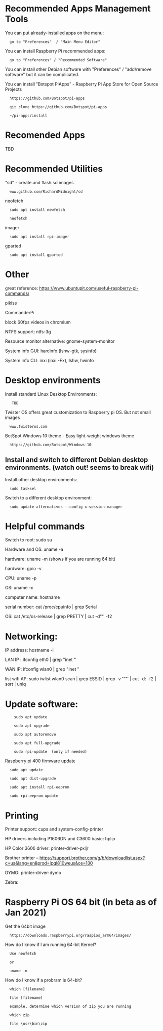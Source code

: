 
# Recommended Apps Management Tools

You can put already-installed apps on the menu:
      
      go to "Preferences"  / "Main Menu Editor"
      
 You can install Raspberry Pi recommended apps:
      
      go to "Preferences" / "Recommended Software"  
      
 You can install other Debian software with "Preferences" / "add/remove software" but it can be complicated.
 
 You can install "Botspot PiApps" - Raspberry Pi App Store for Open Source Projects

      https://github.com/Botspot/pi-apps
      
      git clone https://github.com/Botspot/pi-apps

      ~/pi-apps/install
 


# Recomended Apps

TBD


# Recommended Utilities


"sd" - create and flash sd images

      www.github.com/RichardMidnight/sd


neofetch

      sudo apt install newfetch

      neofetch

imager    

      sudo apt install rpi-imager

gparted

      sudo apt install gparted




# Other

great reference:  https://www.ubuntupit.com/useful-raspberry-pi-commands/

pikiss

CommanderPi

block 60fps videos in chromium

NTFS support:   ntfs-3g

Resource monitor alternative:  gnome-system-monitor

System info GUI:  hardinfo (lshw-gtk, sysinfo)

System info CLI:  inxi (inxi -Fx), lshw, hwinfo




# Desktop environments

Install standard Linux Desktop Environments:

       TBD
       
Twister OS offers great customization to Raspberry pi OS. But not small images

      www.twisteros.com
      
BotSpot Windows 10 theme - Easy light-weight windows theme
      
      https://github.com/Botspot/Windows-10

## Install and switch to different Debian desktop environments. (watch out! seems to break wifi)
      
Install other desktop environments: 

      sudo tasksel
      
Switch to a different desktop environment:
      
      sudo update-alternatives --config x-session-manager



# Helpful commands

Switch to root: sudo su

Hardware and OS:   uname -a

hardware: uname -m   (shows if you are running 64 bit)

hardware: gpio -v

CPU: uname -p

OS: uname -o

computer name: hostname

serial number: cat /proc/cpuinfo | grep Serial

OS: cat /etc/os-release | grep PRETTY | cut -d'"' -f2


# Networking:

IP address: hostname -i

LAN IP : ifconfig eth0 | grep "inet "

WAN IP: ifconfig wlan0 | grep "inet "

list wifi AP:  sudo iwlist wlan0 scan | grep ESSID | grep -v '""' | cut -d: -f2 | sort | uniq

# Update software:

        sudo apt update

        sudo apt upgrade

        sudo apt autoremove

        sudo apt full-upgrade

        sudo rpi-update  (only if needed)


Raspberry pi 400 firmware update

      sudo apt update

      sudo apt dist-upgrade

      sudo apt install rpi-eeprom

      sudo rpi-eeprom-update




# Printing

Printer support:  cups and system-config-printer

HP drivers including P1606DN and C3600 basic:  hplip

HP Color 3600 driver: printer-driver-pxljr

Brother printer – https://support.brother.com/g/b/downloadlist.aspx?c=us&lang=en&prod=lpql810weus&os=130

DYMO: printer-driver-dymo

Zebra:



# Raspberry Pi OS 64 bit  (in beta as of Jan 2021)

Get the 64bit image

      https://downloads.raspberrypi.org/raspios_arm64/images/
      
How do I know if I am running 64-bit Kernel?

      Use neofetch
      
      or
      
      uname -m
      
How do I know if a probram is 64-bit?

      which [filename]
      
      file [filename]
      
      example, determine which version of zip you are running
      
      which zip
      
      file \usr\bin\zip
      


